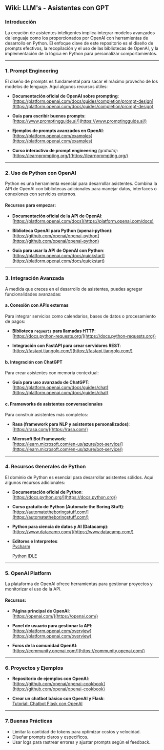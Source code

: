 ## **Wiki: LLM's - Asistentes con GPT**

### **Introducción**
La creación de asistentes inteligentes implica integrar modelos avanzados de lenguaje como los proporcionados por OpenAI con herramientas de desarrollo en Python. El enfoque clave de este repositorio es el diseño de prompts efectivos, la recopilación y el uso de las bibliotecas de OpenAI, y la implementación de la lógica en Python para personalizar comportamientos.

---

### **1. Prompt Engineering**
El diseño de prompts es fundamental para sacar el máximo provecho de los modelos de lenguaje. Aquí algunos recursos útiles:

- **Documentación oficial de OpenAI sobre prompting**:  
  [https://platform.openai.com/docs/guides/completion/prompt-design](https://platform.openai.com/docs/guides/completion/prompt-design)

- **Guía para escribir buenos prompts**:  
  [https://www.promptingguide.ai/](https://www.promptingguide.ai/)

- **Ejemplos de prompts avanzados en OpenAI**:  
  [https://platform.openai.com/examples](https://platform.openai.com/examples)

- **Curso interactivo de prompt engineering** *(gratuito)*:  
  [https://learnprompting.org/](https://learnprompting.org/)

---

### **2. Uso de Python con OpenAI**
Python es una herramienta esencial para desarrollar asistentes. Combina la API de OpenAI con bibliotecas adicionales para manejar datos, interfaces o conexiones con servicios externos.

#### Recursos para empezar:
- **Documentación oficial de la API de OpenAI**:  
  [https://platform.openai.com/docs](https://platform.openai.com/docs)

- **Biblioteca OpenAI para Python (openai-python)**:  
  [https://github.com/openai/openai-python](https://github.com/openai/openai-python)

- **Guía para usar la API de OpenAI con Python**:  
  [https://platform.openai.com/docs/quickstart](https://platform.openai.com/docs/quickstart)

---

### **3. Integración Avanzada**
A medida que creces en el desarrollo de asistentes, puedes agregar funcionalidades avanzadas:

#### **a. Conexión con APIs externas**
Para integrar servicios como calendarios, bases de datos o procesamiento de pagos:
- **Biblioteca `requests` para llamadas HTTP**:  
  [https://docs.python-requests.org/](https://docs.python-requests.org/)

- **Integración con FastAPI para crear servidores REST**:  
  [https://fastapi.tiangolo.com/](https://fastapi.tiangolo.com/)

#### **b. Integración con ChatGPT**
Para crear asistentes con memoria contextual:
- **Guía para uso avanzado de ChatGPT**:  
  [https://platform.openai.com/docs/guides/chat](https://platform.openai.com/docs/guides/chat)

#### **c. Frameworks de asistentes conversacionales**
Para construir asistentes más completos:
- **Rasa (framework para NLP y asistentes personalizados)**:  
  [https://rasa.com/](https://rasa.com/)

- **Microsoft Bot Framework**:  
  [https://learn.microsoft.com/en-us/azure/bot-service/](https://learn.microsoft.com/en-us/azure/bot-service/)

---

### **4. Recursos Generales de Python**
El dominio de Python es esencial para desarrollar asistentes sólidos. Aquí algunos recursos adicionales:

- **Documentación oficial de Python**:  
  [https://docs.python.org/](https://docs.python.org/)

- **Curso gratuito de Python (Automate the Boring Stuff)**:  
  [https://automatetheboringstuff.com/](https://automatetheboringstuff.com/)

- **Python para ciencia de datos y AI (Datacamp)**:  
  [https://www.datacamp.com/](https://www.datacamp.com/)

- **Editores e Interpretes**:  
  [Pycharm](https://github.com/JetBrains/awesome-pycharm/)
  
  [Python IDLE](https://www.python.org/doc/)

---

### **5. OpenAI Platform**
La plataforma de OpenAI ofrece herramientas para gestionar proyectos y monitorizar el uso de la API.

#### Recursos:
- **Página principal de OpenAI**:  
  [https://openai.com/](https://openai.com/)

- **Panel de usuario para gestionar la API**:  
  [https://platform.openai.com/overview](https://platform.openai.com/overview)

- **Foros de la comunidad OpenAI**:  
  [https://community.openai.com/](https://community.openai.com/)

---

### **6. Proyectos y Ejemplos**
- **Repositorio de ejemplos con OpenAI**:  
  [https://github.com/openai/openai-cookbook](https://github.com/openai/openai-cookbook)

- **Crear un chatbot básico con OpenAI y Flask**:  
  [Tutorial: Chatbot Flask con OpenAI](https://medium.com/codingthesmartway-com-blog/building-a-chatbot-using-flask-and-openai-api-94cfa2b78e17)

---

### **7. Buenas Prácticas**
- Limitar la cantidad de tokens para optimizar costos y velocidad.
- Diseñar prompts claros y específicos.
- Usar logs para rastrear errores y ajustar prompts según el feedback.
